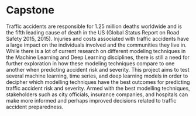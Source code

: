 # Capstone

 Traffic accidents are responsible for 1.25 million deaths worldwide and is the fifth
leading cause of death in the US (Global Status Report on Road Safety 2015, 2015). Injuries and
costs associated with traffic accidents have a large impact on the individuals involved and the
communities they live in. While there is a lot of current research on different modeling
techniques in the Machine Learning and Deep Learning disciplines, there is still a need for
further exploration in how these modeling techniques compare to one another when predicting
accident risk and severity. This project aims to test several machine learning, time series, and deep learning models
in order to decipher which modelling techniques have the best outcomes for predicting traffic
accident risk and severity. Armed with the best modelling techniques, stakeholders such as city
officials, insurance companies, and hospitals can make more informed and perhaps improved
decisions related to traffic accident preparedness. 
